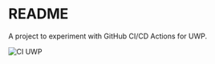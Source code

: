 # README

A project to experiment with GitHub CI/CD Actions for UWP.

![CI UWP](https://github.com/darenm/CustomMayd.Services.Serialization/workflows/CI%20UWP/badge.svg)
